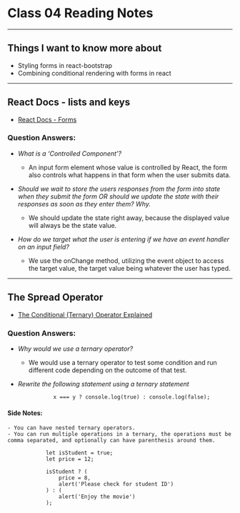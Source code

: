 # Class 04 Reading Notes

---

## Things I want to know more about

- Styling forms in react-bootstrap
- Combining conditional rendering with forms in react

--- 

## React Docs - lists and keys

- [React Docs - Forms](https://reactjs.org/docs/forms.html)

### Question Answers: 

- *What is a ‘Controlled Component’?*

    - An input form element whose value is controlled by React, the form also controls what happens in that form when the user submits data.

- *Should we wait to store the users responses from the form into state when they submit the form OR should we update the state with their responses as soon as they enter them? Why.*

    - We should update the state right away, because the displayed value will always be the state value.

- *How do we target what the user is entering if we have an event handler on an input field?*

    - We use the onChange method, utilizing the event object to access the target value, the target value being whatever the user has typed.

---

## The Spread Operator

- [The Conditional (Ternary) Operator Explained](https://codeburst.io/javascript-the-conditional-ternary-operator-explained-cac7218beeff)

### Question Answers: 

- *Why would we use a ternary operator?*

    - We would use a ternary operator to test some condition and run different code depending on the outcome of that test. 

- *Rewrite the following statement using a ternary statement*

                 x === y ? console.log(true) : console.log(false);

#### Side Notes: 

    - You can have nested ternary operators.
    - You can run multiple operations in a ternary, the operations must be comma separated, and optionally can have parenthesis around them.

                let isStudent = true;
                let price = 12;
                
                isStudent ? (
                    price = 8,
                    alert('Please check for student ID')
                ) : (
                    alert('Enjoy the movie')
                );